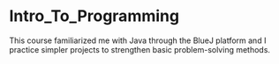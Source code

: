 # Intro_To_Programming
This course familiarized me with Java through the BlueJ platform and I practice simpler projects to strengthen basic problem-solving methods. 
